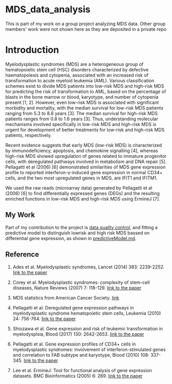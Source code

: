 # MDS_data_analysis
This is part of my work on a group project analyzing MDS data. Other group members' work were not shown here as they are deposited in a private repo

# Introduction
Myelodysplastic syndromes (MDS) are a heterogeneous group of hematopoietic stem cell (HSC) disorders characterized by defective haematopoiesis and cytopenia, associated with an increased risk of transformation to acute myeloid leukemia (AML). Various classification schemes exist to divide MDS patients into low-risk MDS and high-risk MDS for predicting the risk of transformation to AML, based on the percentage of blasts in the bone marrow or blood, karyotype, and number of cytopenia present [1, 2]. However, even low-risk MDS is associated with significant morbidity and mortality, with the median survival for low-risk MDS patients ranging from 5.3 to 8.8 years [3]. The median survival for high-risk MDS patients ranges from 0.8 to 1.6 years [3]. Thus, understanding molecular mechanisms involved specifically in low-risk MDS and high-risk MDS is urgent for development of better treatments for low-risk and high-risk MDS patients, respectively.

Recent evidence suggests that early MDS (low-risk MDS) is characterized by immunodeficiency, apoptosis, and chemokine signalling [4], whereas high-risk MDS showed upregulation of genes related to immature progenitor cells, with deregulated pathways involved in metabolism and DNA repair [5]. Pellagatti et al (2006) [6] demonstrated similarities of MDS gene expression profile to reported interferon-γ-induced gene expression in normal CD34+ cells, and the two most upregulated genes in MDS, are IFIT1 and IFITM1.

We used the raw reads (microarray data) generated by Pellagatti et al (2006) [6] to find differentially expressed genes (DEGs) and the resulting enriched functions in low-risk MDS and high-risk MDS using ErmineJ [7].

## My Work
Part of my contribution to the project is [data quality control](https://github.com/sherrie9/MDS_data_analysis/blob/master/Data_quality_control.md), and fitting a predictive model to distinguish lowrisk and high risk MDS bassed on differential gene expression, as shown in [predictiveModel.md](https://github.com/sherrie9/MDS_data_analysis/blob/master/predictiveModel.md).



Reference
---------

1.  Ades et al. Myelodysplastic syndromes, Lancet (2014) 383: 2239-2252. [link to the paper](https://doi.org/10.1016/S0140-6736(13)61901-7)

2.  Corey et al. Myelodysplastic syndromes: complexity of stem-cell diseases, Nature Reviews (2007) 7: 118-129. [link to the paper](https://www.nature.com/articles/nrc2047)

3.  MDS statistics from American Cancer Society. [link](https://www.cancer.org/cancer/myelodysplastic-syndrome/detection-diagnosis-staging/survival.html)

4.  Pellagatti et al. Deregulated gene expression pathways in myelodysplastic syndrome hematopoietic stem cells, Leukemia (2010) 24: 756-764. [link to the paper](https://www.nature.com/articles/leu201031)

5.  Shiozawa et al. Gene expression and risk of leukemic transformation in myelodysplsia, Blood (2017) 130: 2642-2653. [link to the paper](http://www.bloodjournal.org/content/130/24/2642.long?sso-checked=true)

6.  Pellagatti et al. Gene expression profiles of CD34+ cells in myelodysplastic syndromes: involvement of interferon-stimulated genes and correlation to FAB subtype and karyotype, Blood (2010) 108: 337-345. [link to the paper](http://www.bloodjournal.org/content/108/1/337.long)

7.  Lee et al. ErmineJ: Tool for functional analysis of gene expression datasets. BMC Bioinformatics (2005) 6: 269. [link to the paper](https://bmcbioinformatics.biomedcentral.com/articles/10.1186/1471-2105-6-269)
